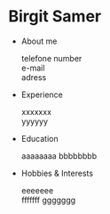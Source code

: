 # Birgit Samer

- About me 
  
  telefone number  
  e-mail   
  adress
  
- Experience

  xxxxxxx  
  yyyyyy
  
- Education

  aaaaaaaa
  bbbbbbbb

- Hobbies & Interests

  eeeeeee  
  fffffff 
  ggggggg
  
